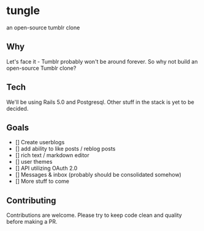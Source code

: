 # tungle
an open-source tumblr clone

## Why

Let's face it - Tumblr probably won't be around forever.  So why not build an open-source Tumblr clone?

## Tech

We'll be using Rails 5.0 and Postgresql.  Other stuff in the stack is yet to be decided.

## Goals

- [] Create userblogs
- [] add ability to like posts / reblog posts
- [] rich text / markdown editor
- [] user themes
- [] API utilizing OAuth 2.0
- [] Messages & inbox (probably should be consolidated somehow)
- [] More stuff to come

## Contributing

Contributions are welcome.  Please try to keep code clean and quality before making a PR.
